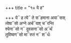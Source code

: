 +++
title = "१० ये ह"

+++
ये᳓ ह त्ये᳓ ते स᳓हमाना अया᳓सस्  
त्वेषा᳓सो अग्ने अर्च᳓यश् च᳓रन्ति  
श्येना᳓सो न᳓ दुवसना᳓सो अ᳓र्थं  
तुविष्वण᳓सो मा᳓रुतं न᳓ श᳓र्धः